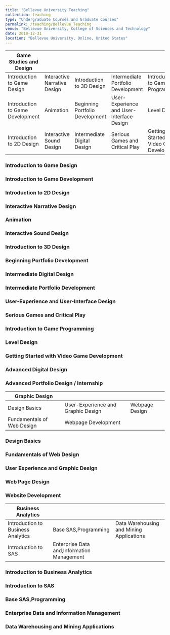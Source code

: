 ```yaml
---
title: "Bellevue University Teaching"
collection: teaching
type: "Undergraduate Courses and Graduate Courses"
permalink: /teaching/Bellevue_Teaching
venue: "Bellevue University, College of Sciences and Technology"
date: 2018-12-31
location: "Bellevue University, Online, United States"
---
```





| Game Studies and Design                                  |                              |                                 |                                           |                                             |                                        |
|----------------------------------|------------------------------|---------------------------------|-------------------------------------------|---------------------------------------------|----------------------------------------|
| Introduction to Game Design      | Interactive Narrative Design | Introduction to 3D Design       | Intermediate Portfolio Development        | Introduction to Game Programming            | Advanced Digital Design                |
| Introduction to Game Development | Animation                    | Beginning Portfolio Development | User-Experience and User-Interface Design | Level Design                                | Advanced Portfolio Design / Internship |
| Introduction to 2D Design        | Interactive Sound Design     | Intermediate Digital Design     | Serious Games and Critical Play           | Getting Started with Video Game Development |                                        |

### Introduction to Game Design
### Introduction to Game Development
### Introduction to 2D Design
### Interactive Narrative Design
### Animation
### Interactive Sound Design
### Introduction to 3D Design
### Beginning Portfolio Development
### Intermediate Digital Design
### Intermediate Portfolio Development
### User-Experience and User-Interface Design
### Serious Games and Critical Play
### Introduction to Game Programming
### Level Design
### Getting Started with Video Game Development
### Advanced Digital Design
### Advanced Portfolio Design / Internship

| Graphic Design                           |                                    |                |
|----------------------------|------------------------------------|----------------|
| Design Basics              | User-Experience and Graphic Design | Webpage Design |
| Fundamentals of Web Design | Webpage Development                |                |

### Design Basics
### Fundamentals of Web Design
### User Experience and Graphic Design
### Web Page Design
### Website Development

| Business Analytics                                   |                                            |                                          |
|------------------------------------|--------------------------------------------|------------------------------------------|
| Introduction to Business Analytics | Base SAS,Programming                       | Data Warehousing and Mining Applications |
| Introduction to SAS                | Enterprise Data and,Information Management |                                          |

### Introduction to Business Analytics
### Introduction to SAS   
### Base SAS,Programming
### Enterprise Data and Information Management
### Data Warehousing and Mining Applications
